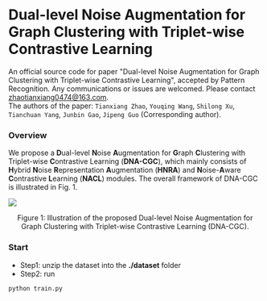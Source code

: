 # Dual-level Noise Augmentation for Graph Clustering with Triplet-wise Contrastive Learning
An official source code for paper "Dual-level Noise Augmentation for Graph Clustering with Triplet-wise Contrastive Learning", accepted by Pattern Recognition. Any communications or issues are welcomed. Please contact zhaotianxiang0474@163.com.<br>
The authors of the paper: `Tianxiang Zhao`, `Youqing Wang`, `Shilong Xu`, `Tianchuan Yang`, `Junbin Gao`, `Jipeng Guo` (Corresponding author).<br>
### Overview
We propose a **D**ual-level **N**oise **A**ugmentation for **G**raph **C**lustering with Triplet-wise **C**ontrastive Learning (**DNA-CGC**), which  mainly consists of **H**ybrid **N**oise **R**epresentation **A**ugmentation (**HNRA**) and **N**oise-**A**ware **C**ontrastive **L**earning (**NACL**) modules. The overall framework of DNA-CGC is illustrated in Fig. 1.

![](https://github.com/TianxiangZhao0474/DNA-GC/blob/main/image/DNA-CGC.png)
<div align=center>
Figure 1: Illustration of the proposed Dual-level Noise Augmentation for Graph Clustering with Triplet-wise Contrastive Learning (DNA-CGC).
</div>

### Start

- Step1: unzip the dataset into the **./dataset** folder
- Step2: run

```
python train.py
```
